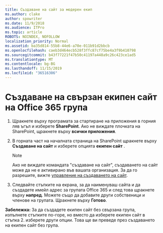 ```yaml
---
title: Създаване на сайт за модерен екип
ms.author: clake
author: spowriter
ms.date: 11/9/2018
ms.audience: ITPro
ms.topic: article
ROBOTS: NOINDEX, NOFOLLOW
localization_priority: Normal
ms.assetid: ba35d814-55b8-44e6-a70e-011b91d2bbcb
ms.openlocfilehash: caeb3d464ecb528f3ffc87cf75be4a3f9b410798
ms.sourcegitcommit: b43f77221f47b50c41197a448a9c26c423ce1ad5
ms.translationtype: MT
ms.contentlocale: bg-BG
ms.lasthandoff: 11/15/2019
ms.locfileid: "36516306"
---
```

# <a name="create-an-office-365-group-connected-team-site"></a>Създаване на свързан екипен сайт на Office 365 група

1. Щракнете върху програмата за стартиране на приложения в горния ляв ъгъл и изберете **SharePoint**. Ако не виждате плочката на SharePoint, щракнете върху **всички приложения**.
    
2. В горната част на началната страница на SharePoint щракнете върху **Създаване на сайт** и изберете опцията **екипен сайт** . 
    
    > [!NOTE]
    > Ако не виждате командата "създаване на сайт", създаването на сайт може да не е активирано във вашата организация. За да го разрешите, вижте [управление на създаването на сайт](https://go.microsoft.com/fwlink/?linkid=2009644). 
  
3. Следвайте стъпките на екрана, за да наименуваш сайта и да създадете имейл адрес за групата Office 365 и след това щракнете върху **напред**. Можете също да добавите други собственици и членове на групата. Щракнете върху **Готово**.
  
 **Забележка:** За да създадете екипен сайт без свързана група, изпълнете стъпките по-горе, но вместо да изберете екипен сайт в стъпка 2. изберете други опции. Това ще ви преведе през създаването на екипен сайт без група. 
    

